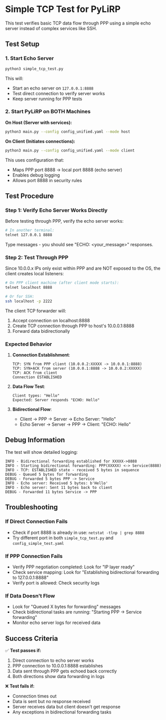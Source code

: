 # Simple TCP Test for PyLiRP

This test verifies basic TCP data flow through PPP using a simple echo server instead of complex services like SSH.

## Test Setup

### 1. Start Echo Server
```bash
python3 simple_tcp_test.py
```

This will:
- Start an echo server on `127.0.0.1:8888`
- Test direct connection to verify server works
- Keep server running for PPP tests

### 2. Start PyLiRP on BOTH Machines

**On Host (Server with services):**
```bash
python3 main.py --config config_unified.yaml --mode host
```

**On Client (Initiates connections):**
```bash
python3 main.py --config config_unified.yaml --mode client
```

This uses configuration that:
- Maps PPP port 8888 → local port 8888 (echo server)
- Enables debug logging
- Allows port 8888 in security rules

## Test Procedure

### Step 1: Verify Echo Server Works Directly
Before testing through PPP, verify the echo server works:

```bash
# In another terminal:
telnet 127.0.0.1 8888
```

Type messages - you should see "ECHO: <your_message>" responses.

### Step 2: Test Through PPP
Since 10.0.0.x IPs only exist within PPP and are NOT exposed to the OS, the client creates local listeners:

```bash
# On PPP client machine (after client mode starts):
telnet localhost 8888

# Or for SSH:
ssh localhost -p 2222
```

The client TCP forwarder will:
1. Accept connection on localhost:8888
2. Create TCP connection through PPP to host's 10.0.0.1:8888  
3. Forward data bidirectionally

### Expected Behavior

1. **Connection Establishment**:
   ```
   TCP: SYN from PPP client (10.0.0.2:XXXXX -> 10.0.0.1:8888)  
   TCP: SYN+ACK from server (10.0.0.1:8888 -> 10.0.0.2:XXXXX)
   TCP: ACK from client
   Connection ESTABLISHED
   ```

2. **Data Flow Test**:
   ```
   Client types: "Hello"
   Expected: Server responds "ECHO: Hello"
   ```

3. **Bidirectional Flow**:
   - Client → PPP → Server → Echo Server: "Hello"
   - Echo Server → Server → PPP → Client: "ECHO: Hello"

## Debug Information

The test will show detailed logging:

```
INFO - Bidirectional forwarding established for XXXXX->8888
INFO - Starting bidirectional forwarding: PPP(XXXXX) <-> Service(8888)  
INFO - TCP: ESTABLISHED state - received 5 bytes in sequence
DEBUG - Queued 5 bytes for forwarding
DEBUG - Forwarded 5 bytes PPP -> Service
INFO - Echo server: Received 5 bytes: b'Hello'
INFO - Echo server: Sent 11 bytes back to client
DEBUG - Forwarded 11 bytes Service -> PPP
```

## Troubleshooting

### If Direct Connection Fails
- Check if port 8888 is already in use: `netstat -tlnp | grep 8888`
- Try different port in both `simple_tcp_test.py` and `config_simple_test.yaml`

### If PPP Connection Fails  
- Verify PPP negotiation completed: Look for "IP layer ready"
- Check service mapping: Look for "Establishing bidirectional forwarding to 127.0.0.1:8888"
- Verify port is allowed: Check security logs

### If Data Doesn't Flow
- Look for "Queued X bytes for forwarding" messages
- Check bidirectional tasks are running: "Starting PPP -> Service forwarding"
- Monitor echo server logs for received data

## Success Criteria

✅ **Test passes if:**
1. Direct connection to echo server works
2. PPP connection to 10.0.0.1:8888 establishes  
3. Data sent through PPP gets echoed back correctly
4. Both directions show data forwarding in logs

❌ **Test fails if:**
- Connection times out
- Data is sent but no response received  
- Server receives data but client doesn't get response
- Any exceptions in bidirectional forwarding tasks